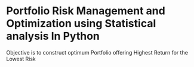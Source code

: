 # Portfolio Risk Management and Optimization using Statistical analysis In Python
Objective is to construct optimum Portfolio offering Highest Return for the Lowest Risk
